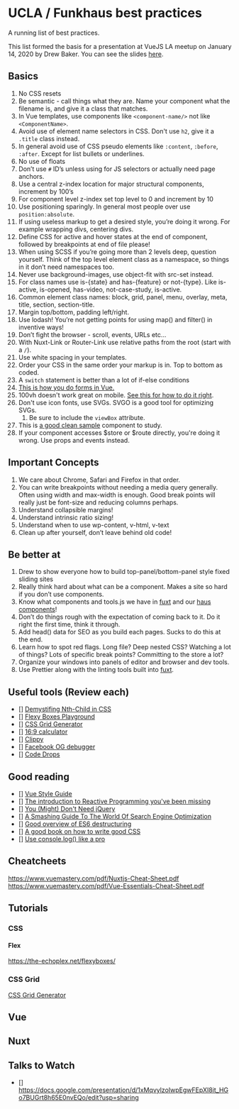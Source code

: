 # UCLA / Funkhaus best practices
A running list of best practices.

This list formed the basis for a presentation at VueJS LA meetup on January 14, 2020 by Drew Baker. You can see the slides [here](https://docs.google.com/presentation/d/1xMqvylzoIwpEgwFEpXI8it_HGo7BUGrt8h65E0nvEQo/edit?usp=sharing).

## Basics
1.  No CSS resets
1.  Be semantic - call things what they are. Name your component what the filename is, and give it a class that matches.
1.  In Vue templates, use components like `<component-name/>` not like `<ComponentName>`.
1.  Avoid use of element name selectors in CSS. Don't use `h2`, give it a `.title` class instead.
1.  In general avoid use of CSS pseudo elements like `:content`, `:before`, `:after`. Except for list bullets or underlines.
1.  No use of floats
1.  Don’t use `#` ID’s unless using for JS selectors or actually need page anchors.
1.  Use a central z-index location for major structural components, increment by 100’s
1.  For component level z-index set top level to 0 and increment by 10
1.  Use positioning sparingly. In general most people over use `position:absolute`.
1.  If using useless markup to get a desired style, you’re doing it wrong. For example wrapping divs, centering divs.
1.  Define CSS for active and hover states at the end of component, followed by breakpoints at end of file please!
1.  When using SCSS if you’re going more than 2 levels deep, question yourself. Think of the top level element class as a namespace, so things in it don’t need namespaces too.
1.  Never use background-images, use object-fit with src-set instead.
1.  For class names use is-{state} and has-{feature} or not-{type}. Like is-active, is-opened, has-video, not-case-study, is-active.
1.  Common element class names: block, grid, panel, menu, overlay, meta, title, section, section-title.
1.  Margin top/bottom, padding left/right.
1.  Use lodash! You’re not getting points for using map() and filter() in inventive ways!
1.  Don’t fight the browser - scroll, events, URLs etc…
1.  With Nuxt-Link or Router-Link use relative paths from the root (start with a `/`).
1.  Use white spacing in your templates.
1.  Order your CSS in the same order your markup is in. Top to bottom as coded.
1.  A `switch` statement is better than a lot of if-else conditions
1.  [This is how you do forms in Vue.](https://alligator.io/vuejs/vue-form-handling/)
1.  100vh doesn't work great on mobile. [See this for how to do it right](https://stackoverflow.com/questions/58886797/how-to-access-the-real-100vh-on-ios-in-css).
1.  Don't use icon fonts, use SVGs. SVGO is a good tool for optimizing SVGs.
    1.  Be sure to include the `viewBox` attribute.
1.  This is [a good clean sample](https://github.com/funkhaus/factory/blob/master/src/components/WorkBlock/BlockWork.vue) component to study.
1.  If your component accesses $store or $route directly, you're doing it wrong. Use props and events instead. 

## Important Concepts
1.  We care about Chrome, Safari and Firefox in that order.
1.  You can write breakpoints without needing a media query generally. Often using width and max-width is enough. Good break points will really just be font-size and reducing columns perhaps.
1.  Understand collapsible margins!
1.  Understand intrinsic ratio sizing!
1.  Understand when to use wp-content, v-html, v-text
1.  Clean up after yourself, don’t leave behind old code!

## Be better at
1.  Drew to show everyone how to build top-panel/bottom-panel style fixed sliding sites
1.  Really think hard about what can be a component. Makes a site so hard if you don’t use components.
1.  Know what components and tools.js we have in [fuxt](https://github.com/funkhaus/fuxt) and our [haus components](https://github.com/funkhaus/components)!
1.  Don’t do things rough with the expectation of coming back to it. Do it right the first time, think it through.
1.  Add head() data for SEO as you build each pages. Sucks to do this at the end.
1.  Learn how to spot red flags. Long file? Deep nested CSS? Watching a lot of things? Lots of specific break points? Committing to the store a lot?
1.  Organize your windows into panels of editor and browser and dev tools.
1.  Use Prettier along with the linting tools built into [fuxt](https://github.com/funkhaus/fuxt).

## Useful tools (Review each)
- [] [Demystifing Nth-Child in CSS](http://www.nealgrosskopf.com/tech/resources/80/)
- [] [Flexy Boxes Playground](https://the-echoplex.net/flexyboxes/)
- [] [CSS Grid Generator](https://cssgrid-generator.netlify.com/)
- [] [16:9 calculator](https://www.size43.com/16by9-aspect-ratio-calculator/)
- [] [Clippy](https://bennettfeely.com/clippy/)
- [] [Facebook OG debugger](https://developers.facebook.com/tools/debug/)
- [] [Code Drops](https://codedrops.io/)

## Good reading
- []  [Vue Style Guide](https://vuejs.org/v2/style-guide/)
- []  [The introduction to Reactive Programming you've been missing](https://gist.github.com/staltz/868e7e9bc2a7b8c1f754)
- []  [You (Might) Don't Need jQuery](https://github.com/nefe/You-Dont-Need-jQuery)
- []  [A Smashing Guide To The World Of Search Engine Optimization](https://www.smashingmagazine.com/smashing-guide-search-engine-optimization/)
- []  [Good overview of ES6 destructuring](https://2ality.com/2015/01/es6-destructuring.html)
- []  [A good book on how to write good CSS](https://maintainablecss.com/)
- []  [Use console.log() like a pro](https://markodenic.com/use-console-log-like-a-pro/)

## Cheatcheets
https://www.vuemastery.com/pdf/Nuxtjs-Cheat-Sheet.pdf
https://www.vuemastery.com/pdf/Vue-Essentials-Cheat-Sheet.pdf

## Tutorials
### CSS

#### Flex
https://the-echoplex.net/flexyboxes/

### CSS Grid
[CSS Grid Generator](https://cssgrid-generator.netlify.app/)

## Vue

## Nuxt

## Talks to Watch
- [] https://docs.google.com/presentation/d/1xMqvylzoIwpEgwFEpXI8it_HGo7BUGrt8h65E0nvEQo/edit?usp=sharing
